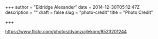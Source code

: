 +++
author = "Eldridge Alexander"
date = 2014-12-30T05:12:47Z
description = ""
draft = false
slug = "photo-credit"
title = "Photo Credit"

+++

https://www.flickr.com/photos/dvanzuijlekom/8523201244